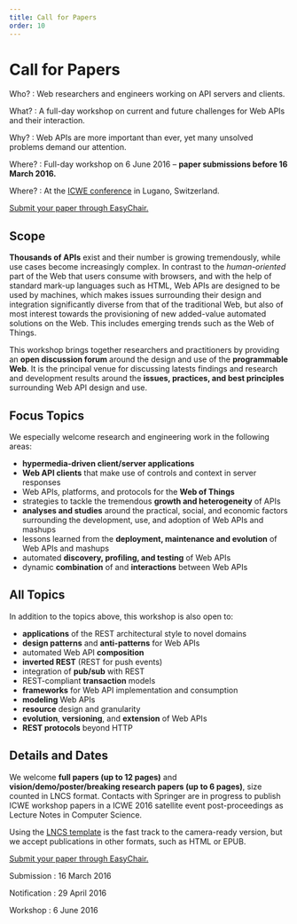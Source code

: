 ```yaml
---
title: Call for Papers
order: 10
---
```


# Call for Papers

Who?
: Web researchers and engineers working on API servers and clients.

What?
: A full-day workshop on current and future challenges for Web APIs and their interaction.

Why?
: Web APIs are more important than ever, yet many unsolved problems demand our attention.

Where?
: Full-day workshop on 6 June 2016 – **paper submissions before 16 March 2016.**

Where?
: At the [ICWE conference](http://icwe2016.webengineering.org/) in Lugano, Switzerland.

[Submit your paper through EasyChair.](https://easychair.org/conferences/?conf=wsrest2016)

## Scope
**Thousands of APIs** exist and their number is growing tremendously,
while use cases become increasingly complex.
In contrast to the _human-oriented_ part of the Web
that users consume with browsers, and with the help of standard mark-up languages such as HTML,
Web APIs are designed to be used by machines, which makes issues surrounding their design and integration
significantly diverse from that of the traditional Web, but also of most interest towards the provisioning of new added-value
automated solutions on the Web.
This includes emerging trends such as the Web of Things.

This workshop brings together researchers and practitioners
by providing an **open discussion forum** around the design and use of the **programmable Web**.
It is the principal venue for discussing latests findings and research and development results
around the **issues, practices, and best principles** surrounding Web API design and use.

## Focus Topics
We especially welcome research and engineering work in the following areas:

- **hypermedia-driven client/server applications**
- **Web API clients** that make use of controls and context in server responses
- Web APIs, platforms, and protocols for the **Web of Things**
- strategies to tackle the tremendous **growth and heterogeneity** of APIs
- **analyses and studies** around the practical, social, and economic factors surrounding the development, use, and adoption of Web APIs and mashups
- lessons learned from the **deployment, maintenance and evolution** of Web APIs and mashups
- automated **discovery, profiling, and testing** of Web APIs
- dynamic **combination** of and **interactions** between Web APIs

## All Topics
In addition to the topics above, this workshop is also open to:

- **applications** of the REST architectural style to novel domains
- **design patterns** and **anti-patterns** for Web APIs
- automated Web API **composition**
- **inverted REST** (REST for push events)
- integration of **pub/sub** with REST
- REST-compliant **transaction** models
- **frameworks** for Web API implementation and consumption
- **modeling** Web APIs
- **resource** design and granularity
- **evolution**, **versioning**, and **extension** of Web APIs
- **REST protocols** beyond HTTP

## Details and Dates
We welcome **full papers (up to 12 pages)** and **vision/demo/poster/breaking research papers (up to 6 pages)**, size counted in LNCS format.
Contacts with Springer are in progress to publish ICWE workshop papers in a ICWE 2016 satellite event post-proceedings as Lecture Notes in Computer Science.

Using the [LNCS template](https://www.springer.com/computer/lncs?SGWID=0-164-6-793341-0)
is the fast track to the camera-ready version,
but we accept publications in other formats, such as HTML or EPUB.

[Submit your paper through EasyChair.](https://easychair.org/conferences/?conf=wsrest2016)

Submission
: 16 March 2016

Notification
: 29 April 2016

Workshop
: 6 June 2016
